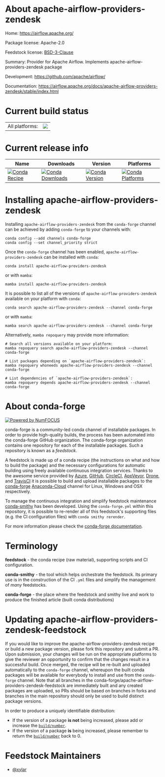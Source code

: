 About apache-airflow-providers-zendesk
======================================

Home: https://airflow.apache.org/

Package license: Apache-2.0

Feedstock license: [BSD-3-Clause](https://github.com/conda-forge/apache-airflow-providers-zendesk-feedstock/blob/main/LICENSE.txt)

Summary: Provider for Apache Airflow. Implements apache-airflow-providers-zendesk package

Development: https://github.com/apache/airflow/

Documentation: https://airflow.apache.org/docs/apache-airflow-providers-zendesk/stable/index.html

Current build status
====================


<table><tr><td>All platforms:</td>
    <td>
      <a href="https://dev.azure.com/conda-forge/feedstock-builds/_build/latest?definitionId=12059&branchName=main">
        <img src="https://dev.azure.com/conda-forge/feedstock-builds/_apis/build/status/apache-airflow-providers-zendesk-feedstock?branchName=main">
      </a>
    </td>
  </tr>
</table>

Current release info
====================

| Name | Downloads | Version | Platforms |
| --- | --- | --- | --- |
| [![Conda Recipe](https://img.shields.io/badge/recipe-apache--airflow--providers--zendesk-green.svg)](https://anaconda.org/conda-forge/apache-airflow-providers-zendesk) | [![Conda Downloads](https://img.shields.io/conda/dn/conda-forge/apache-airflow-providers-zendesk.svg)](https://anaconda.org/conda-forge/apache-airflow-providers-zendesk) | [![Conda Version](https://img.shields.io/conda/vn/conda-forge/apache-airflow-providers-zendesk.svg)](https://anaconda.org/conda-forge/apache-airflow-providers-zendesk) | [![Conda Platforms](https://img.shields.io/conda/pn/conda-forge/apache-airflow-providers-zendesk.svg)](https://anaconda.org/conda-forge/apache-airflow-providers-zendesk) |

Installing apache-airflow-providers-zendesk
===========================================

Installing `apache-airflow-providers-zendesk` from the `conda-forge` channel can be achieved by adding `conda-forge` to your channels with:

```
conda config --add channels conda-forge
conda config --set channel_priority strict
```

Once the `conda-forge` channel has been enabled, `apache-airflow-providers-zendesk` can be installed with `conda`:

```
conda install apache-airflow-providers-zendesk
```

or with `mamba`:

```
mamba install apache-airflow-providers-zendesk
```

It is possible to list all of the versions of `apache-airflow-providers-zendesk` available on your platform with `conda`:

```
conda search apache-airflow-providers-zendesk --channel conda-forge
```

or with `mamba`:

```
mamba search apache-airflow-providers-zendesk --channel conda-forge
```

Alternatively, `mamba repoquery` may provide more information:

```
# Search all versions available on your platform:
mamba repoquery search apache-airflow-providers-zendesk --channel conda-forge

# List packages depending on `apache-airflow-providers-zendesk`:
mamba repoquery whoneeds apache-airflow-providers-zendesk --channel conda-forge

# List dependencies of `apache-airflow-providers-zendesk`:
mamba repoquery depends apache-airflow-providers-zendesk --channel conda-forge
```


About conda-forge
=================

[![Powered by
NumFOCUS](https://img.shields.io/badge/powered%20by-NumFOCUS-orange.svg?style=flat&colorA=E1523D&colorB=007D8A)](https://numfocus.org)

conda-forge is a community-led conda channel of installable packages.
In order to provide high-quality builds, the process has been automated into the
conda-forge GitHub organization. The conda-forge organization contains one repository
for each of the installable packages. Such a repository is known as a *feedstock*.

A feedstock is made up of a conda recipe (the instructions on what and how to build
the package) and the necessary configurations for automatic building using freely
available continuous integration services. Thanks to the awesome service provided by
[Azure](https://azure.microsoft.com/en-us/services/devops/), [GitHub](https://github.com/),
[CircleCI](https://circleci.com/), [AppVeyor](https://www.appveyor.com/),
[Drone](https://cloud.drone.io/welcome), and [TravisCI](https://travis-ci.com/)
it is possible to build and upload installable packages to the
[conda-forge](https://anaconda.org/conda-forge) [Anaconda-Cloud](https://anaconda.org/)
channel for Linux, Windows and OSX respectively.

To manage the continuous integration and simplify feedstock maintenance
[conda-smithy](https://github.com/conda-forge/conda-smithy) has been developed.
Using the ``conda-forge.yml`` within this repository, it is possible to re-render all of
this feedstock's supporting files (e.g. the CI configuration files) with ``conda smithy rerender``.

For more information please check the [conda-forge documentation](https://conda-forge.org/docs/).

Terminology
===========

**feedstock** - the conda recipe (raw material), supporting scripts and CI configuration.

**conda-smithy** - the tool which helps orchestrate the feedstock.
                   Its primary use is in the construction of the CI ``.yml`` files
                   and simplify the management of *many* feedstocks.

**conda-forge** - the place where the feedstock and smithy live and work to
                  produce the finished article (built conda distributions)


Updating apache-airflow-providers-zendesk-feedstock
===================================================

If you would like to improve the apache-airflow-providers-zendesk recipe or build a new
package version, please fork this repository and submit a PR. Upon submission,
your changes will be run on the appropriate platforms to give the reviewer an
opportunity to confirm that the changes result in a successful build. Once
merged, the recipe will be re-built and uploaded automatically to the
`conda-forge` channel, whereupon the built conda packages will be available for
everybody to install and use from the `conda-forge` channel.
Note that all branches in the conda-forge/apache-airflow-providers-zendesk-feedstock are
immediately built and any created packages are uploaded, so PRs should be based
on branches in forks and branches in the main repository should only be used to
build distinct package versions.

In order to produce a uniquely identifiable distribution:
 * If the version of a package **is not** being increased, please add or increase
   the [``build/number``](https://docs.conda.io/projects/conda-build/en/latest/resources/define-metadata.html#build-number-and-string).
 * If the version of a package **is** being increased, please remember to return
   the [``build/number``](https://docs.conda.io/projects/conda-build/en/latest/resources/define-metadata.html#build-number-and-string)
   back to 0.

Feedstock Maintainers
=====================

* [@xylar](https://github.com/xylar/)

